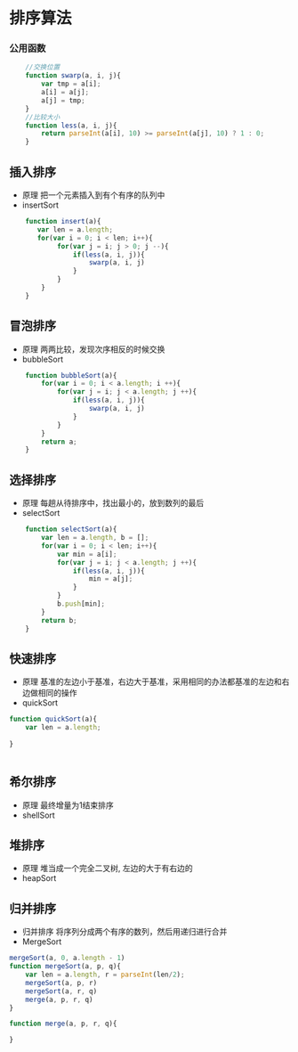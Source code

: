 # 排序算法

### 公用函数
```js
    //交换位置
    function swarp(a, i, j){
        var tmp = a[i];
        a[i] = a[j];
        a[j] = tmp;
    }
    //比较大小
    function less(a, i, j){
        return parseInt(a[i], 10) >= parseInt(a[j], 10) ? 1 : 0;
    }
```



## 插入排序
* 原理    把一个元素插入到有个有序的队列中
* insertSort


```js
    function insert(a){
       var len = a.length;        
       for(var i = 0; i < len; i++){            
            for(var j = i; j > 0; j --){
                if(less(a, i, j)){
                    swarp(a, i, j)
                }
            }
        }
    }
```


## 冒泡排序
* 原理    两两比较，发现次序相反的时候交换
* bubbleSort


```js
    function bubbleSort(a){
        for(var i = 0; i < a.length; i ++){            
            for(var j = i; j < a.length; j ++){
                if(less(a, i, j)){
                    swarp(a, i, j)
                }
            }
        }
        return a;
    }
```

## 选择排序
* 原理    每趟从待排序中，找出最小的，放到数列的最后
* selectSort

```js
    function selectSort(a){
        var len = a.length, b = [];        
        for(var i = 0; i < len; i++){
            var min = a[i];
            for(var j = i; j < a.length; j ++){
                if(less(a, i, j)){
                    min = a[j];
                }
            }
            b.push[min];
        }
        return b;
    }
```

## 快速排序  
* 原理    基准的左边小于基准，右边大于基准，采用相同的办法都基准的左边和右边做相同的操作
* quickSort

```js
function quickSort(a){
    var len = a.length;
    
}



```

## 希尔排序
* 原理    最终增量为1结束排序
* shellSort


## 堆排序
* 原理   堆当成一个完全二叉树, 左边的大于有右边的
* heapSort


## 归并排序
* 归并排序     将序列分成两个有序的数列，然后用递归进行合并
* MergeSort

```js
mergeSort(a, 0, a.length - 1)
function mergeSort(a, p, q){
    var len = a.length, r = parseInt(len/2);
    mergeSort(a, p, r)
    mergeSort(a, r, q)
    merge(a, p, r, q)
}

function merge(a, p, r, q){

}

```


    
 
   
   


    


 


    


    


   
